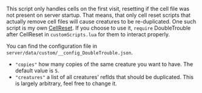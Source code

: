 This script only handles cells on the first visit, resetting if the cell file was not present on server startup. That means, that only cell reset scripts that actually remove cell files will cause creatures to be re-duplicated. One such script is my own [CellReset](https://github.com/tes3mp-scripts/CellReset).
If you choose to use it, `require` DoubleTrouble after CellReset in `customScripts.lua` for them to interact properly.

You can find the configuration file in `server/data/custom/__config_DoubleTrouble.json`.
* `"copies"` how many copies of the same creature you want to have. The default value is `5`.
* `"creatures"` a list of all creatures' refIds that should be duplicated. This is largely arbitrary, feel free to change it.